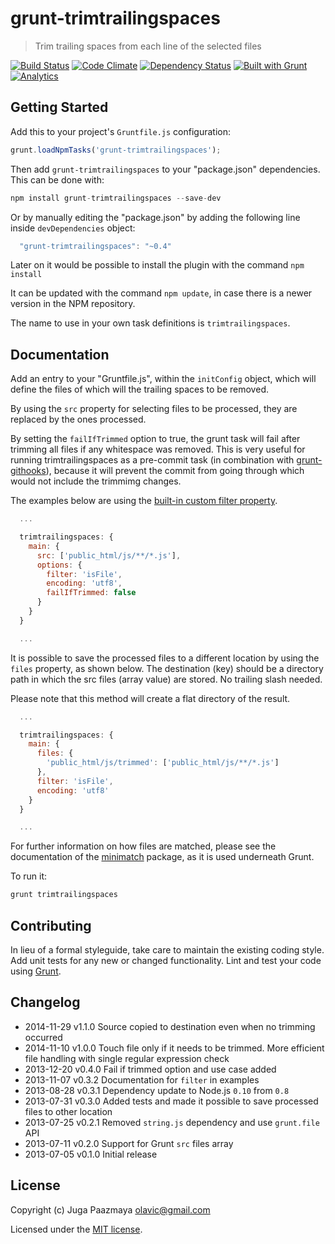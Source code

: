 # grunt-trimtrailingspaces

> Trim trailing spaces from each line of the selected files

[![Build Status](https://img.shields.io/travis/paazmaya/grunt-trimtrailingspaces.svg?style=flat-square)](https://travis-ci.org/paazmaya/grunt-trimtrailingspaces)
[![Code Climate](https://img.shields.io/codeclimate/github/paazmaya/grunt-trimtrailingspaces.svg?style=flat-square)](https://codeclimate.com/github/paazmaya/grunt-trimtrailingspaces)
[![Dependency Status](https://img.shields.io/gemnasium/paazmaya/grunt-trimtrailingspaces.svg?style=flat-square)](https://gemnasium.com/paazmaya/grunt-trimtrailingspaces)
[![Built with Grunt](http://img.shields.io/badge/Grunt-0.4-blue.svg?style=flat-square)](http://gruntjs.com/)
[![Analytics](https://ga-beacon.appspot.com/UA-2643697-15/grunt-trimtrailingspaces/index?flat)](https://github.com/igrigorik/ga-beacon)


## Getting Started

Add this to your project's `Gruntfile.js` configuration:

```js
grunt.loadNpmTasks('grunt-trimtrailingspaces');
```

Then add `grunt-trimtrailingspaces` to your "package.json" dependencies. This can be done with:

```js
npm install grunt-trimtrailingspaces --save-dev
```

Or by manually editing the "package.json" by adding the following line inside `devDependencies` object:

```js
  "grunt-trimtrailingspaces": "~0.4"
```

Later on it would be possible to install the plugin with the command `npm install`

It can be updated with the command `npm update`, in case there is a newer version in the NPM repository.

The name to use in your own task definitions is `trimtrailingspaces`.


## Documentation

Add an entry to your "Gruntfile.js", within the `initConfig` object, which will define the
files of which will the trailing spaces to be removed.

By using the `src` property for selecting files to be processed, they are replaced by the ones processed.

By setting the `failIfTrimmed` option to true, the grunt task will fail after
trimming all files if any whitespace was removed.  This is very useful for
running trimtrailingspaces as a pre-commit task (in combination with
[grunt-githooks](https://github.com/rhumaric/grunt-githooks)), because it will
prevent the commit from going through which would not include the trimmimg
changes.

The examples below are using the [built-in custom filter property](http://gruntjs.com/configuring-tasks#custom-filter-function).

```js
  ...

  trimtrailingspaces: {
    main: {
      src: ['public_html/js/**/*.js'],
      options: {
        filter: 'isFile',
        encoding: 'utf8',
        failIfTrimmed: false
      }
    }
  }

  ...
```

It is possible to save the processed files to a different location by using the `files` property, as shown below.
The destination (key) should be a directory path in which the src files (array value) are stored.
No trailing slash needed.

Please note that this method will create a flat directory of the result.

```js
  ...

  trimtrailingspaces: {
    main: {
      files: {
        'public_html/js/trimmed': ['public_html/js/**/*.js']
      },
      filter: 'isFile',
      encoding: 'utf8'
    }
  }

  ...
```

For further information on how files are matched, please see the
documentation of the [minimatch](https://github.com/isaacs/minimatch) package,
as it is used underneath Grunt.

To run it:

```js
grunt trimtrailingspaces
```

## Contributing

In lieu of a formal styleguide, take care to maintain the existing
coding style. Add unit tests for any new or changed functionality.
Lint and test your code using [Grunt](http://gruntjs.com/).

## Changelog

* 2014-11-29    v1.1.0    Source copied to destination even when no trimming occurred
* 2014-11-10    v1.0.0    Touch file only if it needs to be trimmed. More efficient file handling with single regular expression check
* 2013-12-20    v0.4.0    Fail if trimmed option and use case added
* 2013-11-07    v0.3.2    Documentation for `filter` in examples
* 2013-08-28    v0.3.1    Dependency update to Node.js `0.10` from `0.8`
* 2013-07-31    v0.3.0    Added tests and made it possible to save processed files to other location
* 2013-07-25    v0.2.1    Removed `string.js` dependency and use `grunt.file` API
* 2013-07-11    v0.2.0    Support for Grunt `src` files array
* 2013-07-05    v0.1.0    Initial release


## License

Copyright (c) Juga Paazmaya <olavic@gmail.com>

Licensed under the [MIT license](LICENSE-MIT).

